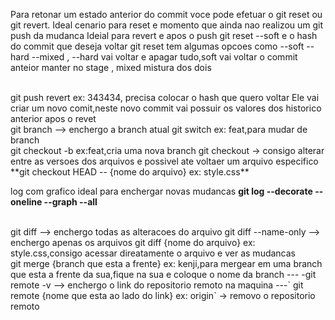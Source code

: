 
Para retonar um estado anterior do commit voce pode efetuar o git reset ou git revert.
Ideal cenario para  reset e momento que ainda nao realizou um git push da mudanca
Ideial para revert e apos o push 
git reset --soft e o hash do commit que deseja voltar 
git reset tem algumas opcoes como --soft --hard --mixed ,  --hard vai voltar e apagar tudo,soft vai voltar o commit anteior  manter  no stage , mixed mistura dos dois

</br>
git push revert <hash> ex: 343434, precisa colocar  o hash que quero voltar
Ele vai criar um novo comit,neste novo commit vai possuir os valores dos historico  anterior apos o revet 

</br>
git branch --> enchergo a branch atual
git switch <nome da branch> ex: feat,para mudar de branch
</br>
git checkout -b <none branch> ex:feat,cria uma nova branch
git checkout -> consigo alterar entre as versoes dos arquivos e possivel ate voltaer um arquivo especifico
**git checkout HEAD -- {nome do arquivo} ex: style.css**
</br>

log com grafico ideal para enchergar novas mudancas 
**git log --decorate --oneline --graph --all**

</br>
git diff --> enchergo todas as alteracoes do arquivo
git diff --name-only --> enchergo apenas os arquivos
git diff {nome do arquivo} ex: style.css,consigo acessar direatamente o arquivo e ver as mudancas
</br>
 git merge {branch que esta a frente} ex: kenji,para mergear em uma branch que esta a frente da sua,fique na sua e coloque o nome da branch
 ---
  -git remote -v --> enchergo o link do repositorio remoto na maquina
 ---`
 git remote {nome que esta ao lado do link} ex: origin` -> removo o repositorio remoto

